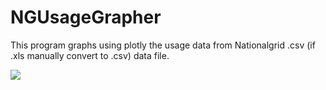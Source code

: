 # NGUsageGrapher
This program graphs using plotly the usage data from Nationalgrid .csv (if .xls manually convert to .csv) data file.


![](imageURL)